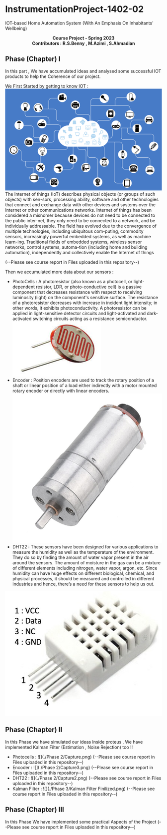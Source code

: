 # InstrumentationProject-1402-02
IOT-based Home Automation System (With An Emphasis On Inhabitants' Wellbeing)
<p  align="center"> <b> Course Project - Spring 2023  <br> Contributors : R.S.Benny , M.Azimi , S.Ahmadian </b>
</p>

## Phase (Chapter) I
In this part , We have accumulated ideas and analysed some successful IOT products to help the Coherence of our project.

We First Started by getting to know IOT :
![](./resources/iot.png)
The Internet of things (IoT) describes physical objects (or groups of such objects) with sen-sors, processing ability, software and other technologies that connect and exchange data with other devices and systems over the Internet or other communications networks. Internet of things has been considered a misnomer because devices do not need to be connected to the public inter-net, they only need to be connected to a network, and be individually addressable.
The field has evolved due to the convergence of multiple technologies, including ubiquitous com-puting, commodity sensors, increasingly powerful embedded systems, as well as machine learn-ing. Traditional fields of embedded systems, wireless sensor networks, control systems, automa-tion (including home and building automation), independently and collectively enable the Internet of things 

(--Please see course report in Files uploaded in this repository--) 

Then we accumulated more data about our sensors :

- PhotoCells : A photoresistor (also known as a photocell, or light-dependent resistor, LDR, or photo-conductive cell) is a passive component that decreases resistance with respect to receiving luminosity (light) on the component's sensitive surface. The resistance of a photoresistor decreases with increase in incident light intensity; in other words, it exhibits photoconductivity. A photoresistor can be applied in light-sensitive detector circuits and light-activated and dark-activated switching circuits acting as a resistance semiconductor.
![](./resources/LDR.jpg)
- Encoder : Position encoders are used to track the rotary position of a shaft or linear position of a load either indirectly with a motor mounted rotary encoder or directly with linear encoders.
![](./resources/Encoder.jpg)
- DHT22 : These sensors have been designed for various applications to measure the humidity as well as the temperature of the environment. They do so by finding the amount of water vapor present in the air around the sensors. The amount of moisture in the gas can be a mixture of different elements including nitrogen, water vapor, argon, etc. Since humidity can have huge effects on different biological, chemical, and physical processes, it should be measured and controlled in different industries and hence, there’s a need for these sensors to help us out.

![](./resources/DHT22.jpg)


## Phase (Chapter) II
In this Phase we have simulated our ideas Inside proteus , We have implemented Kalman Filter (Estimation , Noise Rejection) too !!
- Photocells :
![](./Phase 2/Capture.png)
(--Please see course report in Files uploaded in this repository--) 
- Encoder :
![](./Phase 2/Capture3.png)
(--Please see course report in Files uploaded in this repository--) 
- DHT22 :
![](./Phase 2/Capture2.png)
(--Please see course report in Files uploaded in this repository--) 
- Kalman Filter :
![](./Phase 3/Kalman Filter Finilized.png)
(--Please see course report in Files uploaded in this repository--) 


## Phase (Chapter) III
In this Phase We have implemented some practical Aspects of the Project 
(--Please see course report in Files uploaded in this repository--) 
